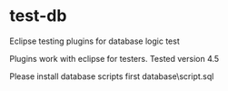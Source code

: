 # test-db
Eclipse testing plugins for database logic test

Plugins work with eclipse for testers. Tested version 4.5

Please install database scripts first
database\script.sql